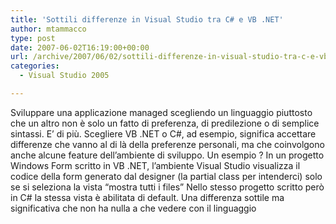 ```yaml
---
title: 'Sottili differenze in Visual Studio tra C# e VB .NET'
author: mtammacco
type: post
date: 2007-06-02T16:19:00+00:00
url: /archive/2007/06/02/sottili-differenze-in-visual-studio-tra-c-e-vb-net.aspx
categories:
  - Visual Studio 2005

---
```

Sviluppare una applicazione managed scegliendo un linguaggio piuttosto che un altro non è solo un fatto di preferenza, di predilezione o di semplice sintassi. E&#8217; di più. Scegliere VB .NET o C#, ad esempio, significa accettare differenze che vanno al di là della preferenze personali, ma che coinvolgono anche alcune feature dell&#8217;ambiente di sviluppo. Un esempio ? In un progetto Windows Form scritto in VB .NET, l&#8217;ambiente Visual Studio visualizza il codice della form generato dal designer (la partial class per intenderci) solo se si seleziona la vista &#8220;mostra tutti i files&#8221; Nello stesso progetto scritto però in C# la stessa vista è abilitata di default. Una differenza sottile ma significativa che non ha nulla a che vedere con il linguaggio